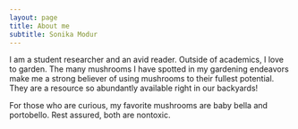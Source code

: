 ```yaml
---
layout: page
title: About me
subtitle: Sonika Modur
---
```

I am a student researcher and an avid reader. Outside of academics, I love to garden. The many mushrooms I have spotted in my gardening endeavors make me a strong believer of using mushrooms to their fullest potential. They are a resource so abundantly available right in our backyards!

For those who are curious, my favorite mushrooms are baby bella and portobello. Rest assured, both are nontoxic. 